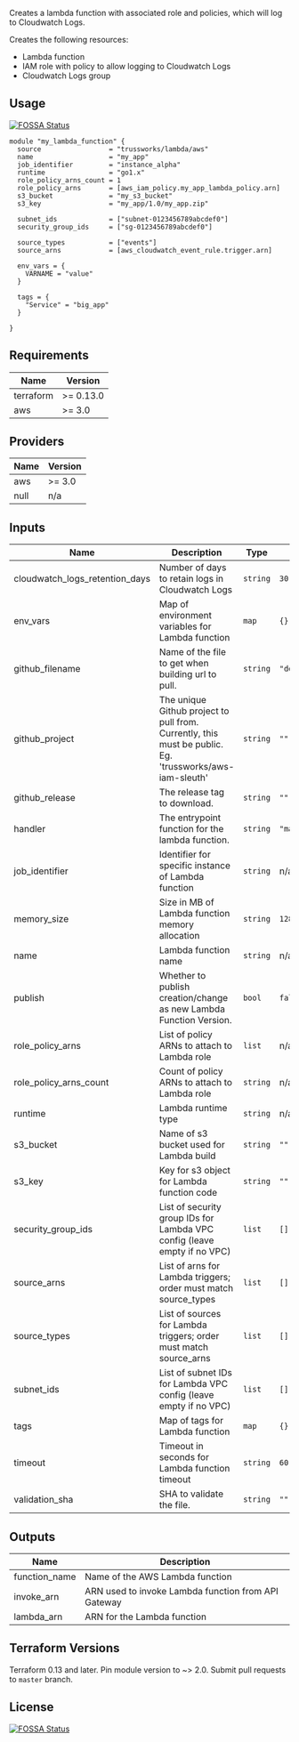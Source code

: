 Creates a lambda function with associated role and policies, which
will log to Cloudwatch Logs.

Creates the following resources:

* Lambda function
* IAM role with policy to allow logging to Cloudwatch Logs
* Cloudwatch Logs group

## Usage
[![FOSSA Status](https://app.fossa.com/api/projects/git%2Bgithub.com%2Fshmileee%2Fterraform-aws-lambda.svg?type=shield)](https://app.fossa.com/projects/git%2Bgithub.com%2Fshmileee%2Fterraform-aws-lambda?ref=badge_shield)


```hcl
module "my_lambda_function" {
  source                 = "trussworks/lambda/aws"
  name                   = "my_app"
  job_identifier         = "instance_alpha"
  runtime                = "go1.x"
  role_policy_arns_count = 1
  role_policy_arns       = [aws_iam_policy.my_app_lambda_policy.arn]
  s3_bucket              = "my_s3_bucket"
  s3_key                 = "my_app/1.0/my_app.zip"

  subnet_ids             = ["subnet-0123456789abcdef0"]
  security_group_ids     = ["sg-0123456789abcdef0"]

  source_types           = ["events"]
  source_arns            = [aws_cloudwatch_event_rule.trigger.arn]

  env_vars = {
    VARNAME = "value"
  }

  tags = {
    "Service" = "big_app"
  }

}
```

<!-- BEGINNING OF PRE-COMMIT-TERRAFORM DOCS HOOK -->
## Requirements

| Name | Version |
|------|---------|
| terraform | >= 0.13.0 |
| aws | >= 3.0 |

## Providers

| Name | Version |
|------|---------|
| aws | >= 3.0 |
| null | n/a |

## Inputs

| Name | Description | Type | Default | Required |
|------|-------------|------|---------|:--------:|
| cloudwatch\_logs\_retention\_days | Number of days to retain logs in Cloudwatch Logs | `string` | `30` | no |
| env\_vars | Map of environment variables for Lambda function | `map` | `{}` | no |
| github\_filename | Name of the file to get when building url to pull. | `string` | `"deployment.zip"` | no |
| github\_project | The unique Github project to pull from. Currently, this must be public. Eg. 'trussworks/aws-iam-sleuth' | `string` | `""` | no |
| github\_release | The release tag to download. | `string` | `""` | no |
| handler | The entrypoint function for the lambda function. | `string` | `"main.Main"` | no |
| job\_identifier | Identifier for specific instance of Lambda function | `string` | n/a | yes |
| memory\_size | Size in MB of Lambda function memory allocation | `string` | `128` | no |
| name | Lambda function name | `string` | n/a | yes |
| publish | Whether to publish creation/change as new Lambda Function Version. | `bool` | `false` | no |
| role\_policy\_arns | List of policy ARNs to attach to Lambda role | `list` | n/a | yes |
| role\_policy\_arns\_count | Count of policy ARNs to attach to Lambda role | `string` | n/a | yes |
| runtime | Lambda runtime type | `string` | n/a | yes |
| s3\_bucket | Name of s3 bucket used for Lambda build | `string` | `""` | no |
| s3\_key | Key for s3 object for Lambda function code | `string` | `""` | no |
| security\_group\_ids | List of security group IDs for Lambda VPC config (leave empty if no VPC) | `list` | `[]` | no |
| source\_arns | List of arns for Lambda triggers; order must match source\_types | `list` | `[]` | no |
| source\_types | List of sources for Lambda triggers; order must match source\_arns | `list` | `[]` | no |
| subnet\_ids | List of subnet IDs for Lambda VPC config (leave empty if no VPC) | `list` | `[]` | no |
| tags | Map of tags for Lambda function | `map` | `{}` | no |
| timeout | Timeout in seconds for Lambda function timeout | `string` | `60` | no |
| validation\_sha | SHA to validate the file. | `string` | `""` | no |

## Outputs

| Name | Description |
|------|-------------|
| function\_name | Name of the AWS Lambda function |
| invoke\_arn | ARN used to invoke Lambda function from API Gateway |
| lambda\_arn | ARN for the Lambda function |

<!-- END OF PRE-COMMIT-TERRAFORM DOCS HOOK -->

## Terraform Versions

Terraform 0.13 and later. Pin module version to ~> 2.0. Submit pull requests to `master` branch.


## License
[![FOSSA Status](https://app.fossa.com/api/projects/git%2Bgithub.com%2Fshmileee%2Fterraform-aws-lambda.svg?type=large)](https://app.fossa.com/projects/git%2Bgithub.com%2Fshmileee%2Fterraform-aws-lambda?ref=badge_large)